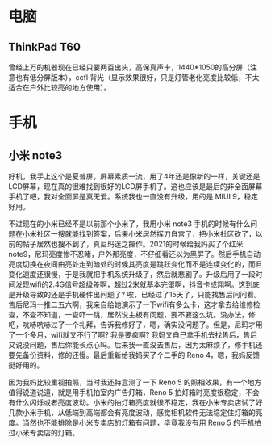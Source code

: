 # 电脑

## ThinkPad T60
曾经上万的机器现在已经只要两百出头，高保真声卡，1440*1050的高分屏（注意也有低分屏版本），ccfl 背光（显示效果很好，只是灯管老化亮度比较低，不太适合在户外比较亮的地方使用）。

# 手机

## 小米 note3
好机，我手上这个是夏普屏，屏幕素质一流，用了4年还是像新的一样，关键还是LCD屏幕，现在真的很难找到很好的LCD屏手机了。这也应该是最后的非全面屏幕手机了吧，我对全面屏是真无爱。系统我也一直没有升级，用的是 MIUI 9，稳定好用。

不过现在的小米已经不是以前那个小米了，我用小米 note3 手机的时候有什么问题在小米社区一搜就能找到答案，后来小米居然挥刀自宫了，把小米社区砍了，以前的帖子居然也搜不到了，真尼玛迷之操作。2021的时候给我妈买了个红米note9，尼玛亮度惨不忍睹，户外那亮度，不仔细看还以为黑屏了。然后手机自动亮度切换在夜间由亮处走到暗处的时候其亮度是跳跃变化而不是连续变化的，而且变化速度还很慢，于是我就把手机系统升级了，然后就悲剧了。升级后用了一段时间发现wifi的2.4G信号超级差啊，超过2米就基本完蛋啊，抖音卡成翔啊。这到底是升级导致的还是手机硬件出问题了? 唉，已经过了15天了，只能找售后问问看。售后尼玛一推二五六啊，我亲自给她演示了一下wifi有多么卡，这才拿去给维修检查，不查不知道，一查吓一跳，居然说主板有问题，要不要这么坑。没办法，修吧，吭哧吭哧过了一个礼拜，告诉我修好了，嗯，确实没问题了。但是，尼玛才用了一个多月，wifi就又不行了啊? 我是要疯啊? 我妈又自己拿手机去找售后，售后又说没问题，售后你能长点心吗。后来我一直没去售后，因为太麻烦了，修手机还要先备份资料，修的还慢。最后重新给我妈买了个二手的 Reno 4，嗯，我妈反馈挺好用的。

因为我妈比较重视拍照，当时我还特意测了一下 Reno 5 的照相效果，有一个地方值得说道说道，就是用手机拍室内广告灯箱，Reno 5 拍灯箱时亮度很稳定，不会有什么闪烁或者亮度波动。小米的拍灯箱亮度就很不稳定，我在小米专卖店试了好几款小米手机，从低端到高端都会有亮度波动，感觉相机软件无法稳定住灯箱的亮度。当然也不能排除是小米专卖店的灯箱有问题，毕竟我没有用 Reno 5 的手机拍过小米专卖店的灯箱。